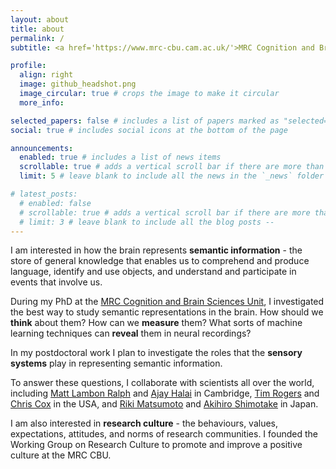 ```yaml
---
layout: about
title: about
permalink: /
subtitle: <a href='https://www.mrc-cbu.cam.ac.uk/'>MRC Cognition and Brain Sciences Unit</a>,<a href='https://www.cam.ac.uk/'>University of Cambridge</a>.

profile:
  align: right
  image: github_headshot.png
  image_circular: true # crops the image to make it circular
  more_info:

selected_papers: false # includes a list of papers marked as "selected={true}"
social: true # includes social icons at the bottom of the page

announcements:
  enabled: true # includes a list of news items
  scrollable: true # adds a vertical scroll bar if there are more than 3 news items
  limit: 5 # leave blank to include all the news in the `_news` folder

# latest_posts:
  # enabled: false
  # scrollable: true # adds a vertical scroll bar if there are more than 3 new posts items
  # limit: 3 # leave blank to include all the blog posts --
---
```


I am interested in how the brain represents **semantic information** - the store of general knowledge that enables us to comprehend and produce language, identify and use objects, and understand and participate in events that involve us. 

During my PhD at the [MRC Cognition and Brain Sciences Unit](https://www.mrc-cbu.cam.ac.uk/), I investigated the best way to study semantic representations in the brain. How should we **think** about them? How can we **measure** them? What sorts of machine learning techniques can **reveal** them in neural recordings?

In my postdoctoral work I plan to investigate the roles that the **sensory systems** play in representing semantic information. 

To answer these questions, I collaborate with scientists all over the world, including [Matt Lambon Ralph](https://www.mrc-cbu.cam.ac.uk/people/matt.lambon-ralph/) and [Ajay Halai](https://www.halaiaphasialab.com/) in Cambridge, [Tim Rogers](http://concepts.psych.wisc.edu/) and [Chris Cox](https://faculty.lsu.edu/chriscox/people.php) in the USA, and [Riki Matsumoto](https://www.med.kyoto-u.ac.jp/en/news/5777) and [Akihiro Shimotake](https://www.researchgate.net/profile/Akihiro-Shimotake) in Japan. 

I am also interested in **research culture** - the behaviours, values, expectations, attitudes, and norms of research communities. I founded the Working Group on Research Culture to promote and improve a positive culture at the MRC CBU.

<!-- Put your address / P.O. box / other info right below your picture. You can also disable any of these elements by editing `profile` property of the YAML header of your `_pages/about.md`. Edit `_bibliography/papers.bib` and Jekyll will render your [publications page](/al-folio/publications/) automatically. -->

